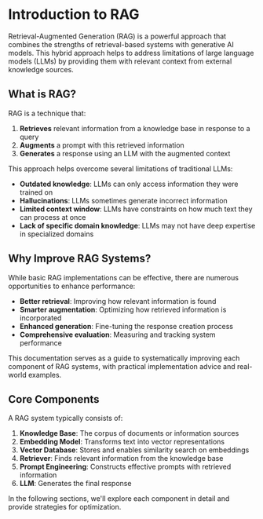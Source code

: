 # Introduction to RAG

Retrieval-Augmented Generation (RAG) is a powerful approach that combines the strengths of retrieval-based systems with generative AI models. This hybrid approach helps to address limitations of large language models (LLMs) by providing them with relevant context from external knowledge sources.

## What is RAG?

RAG is a technique that:

1. **Retrieves** relevant information from a knowledge base in response to a query
1. **Augments** a prompt with this retrieved information
1. **Generates** a response using an LLM with the augmented context

This approach helps overcome several limitations of traditional LLMs:

- **Outdated knowledge**: LLMs can only access information they were trained on
- **Hallucinations**: LLMs sometimes generate incorrect information
- **Limited context window**: LLMs have constraints on how much text they can process at once
- **Lack of specific domain knowledge**: LLMs may not have deep expertise in specialized domains

## Why Improve RAG Systems?

While basic RAG implementations can be effective, there are numerous opportunities to enhance performance:

- **Better retrieval**: Improving how relevant information is found
- **Smarter augmentation**: Optimizing how retrieved information is incorporated
- **Enhanced generation**: Fine-tuning the response creation process
- **Comprehensive evaluation**: Measuring and tracking system performance

This documentation serves as a guide to systematically improving each component of RAG systems, with practical implementation advice and real-world examples.

## Core Components

A RAG system typically consists of:

1. **Knowledge Base**: The corpus of documents or information sources
1. **Embedding Model**: Transforms text into vector representations
1. **Vector Database**: Stores and enables similarity search on embeddings
1. **Retriever**: Finds relevant information from the knowledge base
1. **Prompt Engineering**: Constructs effective prompts with retrieved information
1. **LLM**: Generates the final response

In the following sections, we'll explore each component in detail and provide strategies for optimization.
